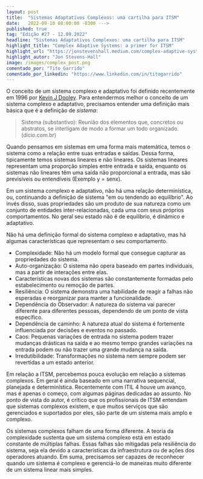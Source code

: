```yaml
---
layout: post 
title:  "Sistemas Adaptativos Complexos: uma cartilha para ITSM"
date:   2022-09-10 08:00:00 -0300 --->
published: true
tag: "Edição #27 - 12.09.2022"
headline: "Sistemas Adaptativos Complexos: uma cartilha para ITSM"
highlight_title: "Complex Adaptive Systems: a primer for ITSM"
highlight_url: "https://jonstevenshall.medium.com/complex-adaptive-systems-and-itsm-c92b0f953f0a"
highlight_autor: "Jon Stevens-Hall"
image: /images/complex_post.png
comentado_por: "Tito Garrido"
comentado_por_linkedin: "https://www.linkedin.com/in/titogarrido"
---
```

O conceito de um sistema complexo e adaptativo foi definido recentemente em 1996 por [Kevin J Dooley](https://www.researchgate.net/publication/244963240_A_nominal_definition_of_complex_adaptive_systems). Para entendermos melhor o conceito de um sistema complexo e adaptativo, precisamos entender uma definição mais básica que é a definição de _sistema_:

>  Sistema (substantivo): Reunião dos elementos que, concretos ou abstratos, se interligam de modo a formar um todo organizado. (dicio.com.br)

Quando pensamos em sistemas em uma forma mais matemática, temos o sistema como a relação entre suas entradas e saídas. Dessa forma, tipicamente temos sistemas lineares e não lineares. Os sistemas lineares representam uma proporção simples entre entrada e saída, enquanto os sistemas não lineares têm uma saída não proporcional a entrada, mas são previsíveis ou entendíveis (Exemplo y = senx).

Em um sistema complexo e adaptativo, não há uma relação determinística, ou, continuando a definição de sistema "em ou tendendo ao equilíbrio". Ao invés disso, suas propriedades são um produto de sua natureza como um conjunto de entidades inter-relacionadas, cada uma com seus próprios comportamentos. No geral seu estado não é de equilíbrio, é dinâmico e adaptativo.

Não há uma definição formal do sistema complexo e adaptativo, mas há algumas características que representam o seu comportamento.

- Complexidade: Não há um modelo formal que consegue capturar as propriedades do sistema.
- Auto-organização: O sistema não opera baseado em partes individuais, mas a partir de interações entre elas.
- Características novas dos sistemas são constantemente formadas pelo estabelecimento ou remoção de partes.
- Resiliência: O sistema demonstra uma habilidade de reagir a falhas não esperadas e reorganizar para manter a funcionalidade.
- Dependência do Observador: A natureza do sistema vai parecer diferente para diferentes pessoas, dependendo de um ponto de vista específico.
- Dependência de caminho: A natureza atual do sistema é fortemente influenciada por decisões e eventos no passado.
- Caos: Pequenas variações de entrada no sistema podem trazer mudanças drásticas na saída e ao mesmo tempo grandes variações na entrada podem ou não trazer uma grande mudança na saída.
- Irredutibilidade: Transformações no sistema nem sempre podem ser revertidas a um estado anterior.

Em relação a ITSM, percebemos pouca evolução em relação a sistemas complexos. Em geral é ainda baseado em uma narrativa sequencial, planejada e determinística. Recentemente com ITIL 4 houve um avanço, mas é apenas o começo, com algumas páginas dedicadas ao assunto. No ponto de vista do autor, é crítico que os profissionais de ITSM entendam que sistemas complexos existem, e que muitos serviços que são gerenciados e suportados por eles, são parte de um sistema mais amplo e complexo.

Os sistemas complexos falham de uma forma diferente. A teoria da complexidade sustenta que um sistema complexo está em estado constante de múltiplas falhas. Essas falhas são mitigadas pela resiliência do sistema, seja ela devido a características da infraestrutura ou de ações dos operadores atuando. Em suma, precisamos ser capazes de reconhecer quando um sistema é complexo e gerenciá-lo de maneiras muito diferente de um sistema linear mais simples.
